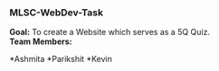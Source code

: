 ### MLSC-WebDev-Task
**Goal:** To create a Website which serves as a 5Q Quiz.<br>
**Team Members:** <p>*Ashmita *Parikshit *Kevin